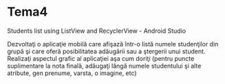 # Tema4
Students list using ListView and RecyclerView - Android Studio

Dezvoltaţi o aplicaţie mobilă care afişază într-o listă numele studenţilor din grupă şi care oferă posibilitatea adăugării sau a ştergerii unui student. Realizaţi aspectul grafic al aplicaţiei aşa cum doriţi (pentru puncte suplimentare la nota finală, adăugaţi lângă numele studentului şi alte atribute, gen prenume, varsta, o imagine, etc)
